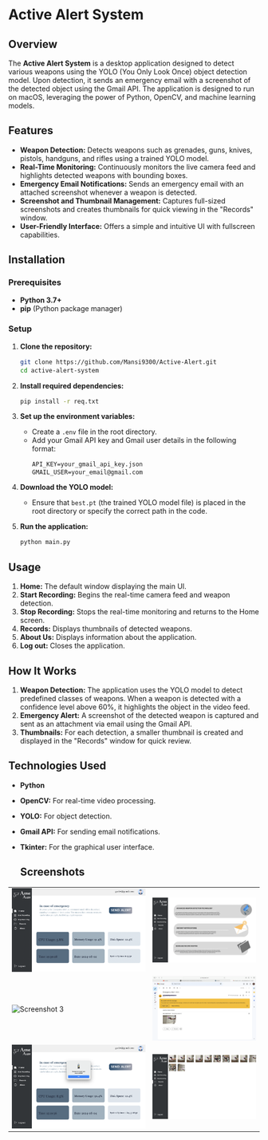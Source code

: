 
# Active Alert System

## Overview
The **Active Alert System** is a desktop application designed to detect various weapons using the YOLO (You Only Look Once) object detection model. Upon detection, it sends an emergency email with a screenshot of the detected object using the Gmail API. The application is designed to run on macOS, leveraging the power of Python, OpenCV, and machine learning models.

## Features
- **Weapon Detection:** Detects weapons such as grenades, guns, knives, pistols, handguns, and rifles using a trained YOLO model.
- **Real-Time Monitoring:** Continuously monitors the live camera feed and highlights detected weapons with bounding boxes.
- **Emergency Email Notifications:** Sends an emergency email with an attached screenshot whenever a weapon is detected.
- **Screenshot and Thumbnail Management:** Captures full-sized screenshots and creates thumbnails for quick viewing in the "Records" window.
- **User-Friendly Interface:** Offers a simple and intuitive UI with fullscreen capabilities.

## Installation

### Prerequisites
- **Python 3.7+**
- **pip** (Python package manager)

### Setup
1. **Clone the repository:**
   ```bash
   git clone https://github.com/Mansi9300/Active-Alert.git
   cd active-alert-system
   ```

2. **Install required dependencies:**
   ```bash
   pip install -r req.txt
   ```

3. **Set up the environment variables:**
   - Create a `.env` file in the root directory.
   - Add your Gmail API key and Gmail user details in the following format:
     ```
     API_KEY=your_gmail_api_key.json
     GMAIL_USER=your_email@gmail.com
     ```

4. **Download the YOLO model:**
   - Ensure that `best.pt` (the trained YOLO model file) is placed in the root directory or specify the correct path in the code.

5. **Run the application:**
   ```bash
   python main.py
   ```

## Usage
1. **Home:** The default window displaying the main UI.
2. **Start Recording:** Begins the real-time camera feed and weapon detection.
3. **Stop Recording:** Stops the real-time monitoring and returns to the Home screen.
4. **Records:** Displays thumbnails of detected weapons.
5. **About Us:** Displays information about the application.
6. **Log out:** Closes the application.

## How It Works
1. **Weapon Detection:** The application uses the YOLO model to detect predefined classes of weapons. When a weapon is detected with a confidence level above 60%, it highlights the object in the video feed.
2. **Emergency Alert:** A screenshot of the detected weapon is captured and sent as an attachment via email using the Gmail API.
3. **Thumbnails:** For each detection, a smaller thumbnail is created and displayed in the "Records" window for quick review.

## Technologies Used
- **Python**
- **OpenCV:** For real-time video processing.
- **YOLO:** For object detection.
- **Gmail API:** For sending email notifications.
- **Tkinter:** For the graphical user interface.

  ## Screenshots

|  |  |
|--------------|--------------|
| ![Screenshot 1](img/img1.png) | ![Screenshot 2](img/img2.png) |
| ![Screenshot 3](img/img3.png) | ![Screenshot 4](img/img4.png) |
| ![Screenshot 5](img/img5.png) | ![Screenshot 6](img/img6.png) |

